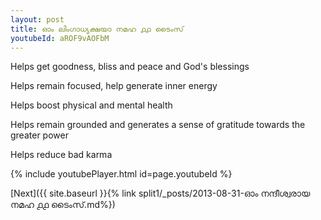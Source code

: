 ```yaml
---
layout: post
title: ഓം ലിംഗാധ്യക്ഷയാ നമഹ ൧൧ ടൈംസ്
youtubeId: aROF9vAOFbM
---
```

 
 
Helps get goodness, bliss and peace and God's blessings
 
Helps remain focused, help generate inner energy 
 
Helps boost physical and mental health 
 
Helps remain grounded and generates a sense of gratitude towards the greater power 
 
Helps reduce bad karma
 
 
 
 


{% include youtubePlayer.html id=page.youtubeId %}
 
[Next]({{ site.baseurl }}{% link  split1/_posts/2013-08-31-ഓം നന്ദീശ്വരായ നമഹ ൧൧ ടൈംസ്.md%})
 
